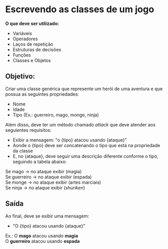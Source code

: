 # Escrevendo as classes de um jogo

**O que deve ser utilizado:**

- Variáveis
- Operadores
- Laços de repetição
- Estruturas de decisões
- Funções
- Classes e Objetos

## Objetivo:

Criar uma classe genérica que represente um herói de uma aventura e que possua as seguintes propriedades:

- Nome
- Idade
- Tipo (Ex.: guerreiro, mago, monge, ninja)

Além disso, deve ter um método chamado _attack_ que deve atender aos seguientes requisitos:

- Exibir a mensagem: "o {tipo} atacou usando {ataque}"
- Aonde o {tipo} deve ser concatenando o tipo que está na propriedade da classe
- E, no {ataque}, deve seguir uma descrição diferente conforme o tipo, seguindo a tabela abaixo:

Se mago -> no ataque exibir (magia) <br>
Se guerreiro -> no ataque exibir (espada) <br>
Se monge -> no ataque exibir (artes marciais) <br>
Se ninja -> no ataque exibir (_shuriken_) <br>

## Saída

Ao final, deve se exibir uma mensagem:

- "O {tipo} atacou usando {ataque}"

Ex.: O **mago** atacou usando **magia** <br>
     O **guerreiro** atacou usando **espada** <br>

